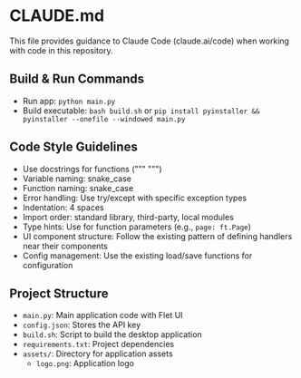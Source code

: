# CLAUDE.md

This file provides guidance to Claude Code (claude.ai/code) when working with code in this repository.

## Build & Run Commands
- Run app: `python main.py`
- Build executable: `bash build.sh` or `pip install pyinstaller && pyinstaller --onefile --windowed main.py`

## Code Style Guidelines
- Use docstrings for functions (""" """)
- Variable naming: snake_case
- Function naming: snake_case
- Error handling: Use try/except with specific exception types
- Indentation: 4 spaces
- Import order: standard library, third-party, local modules
- Type hints: Use for function parameters (e.g., `page: ft.Page`)
- UI component structure: Follow the existing pattern of defining handlers near their components
- Config management: Use the existing load/save functions for configuration

## Project Structure
- `main.py`: Main application code with Flet UI
- `config.json`: Stores the API key
- `build.sh`: Script to build the desktop application
- `requirements.txt`: Project dependencies
- `assets/`: Directory for application assets
  - `logo.png`: Application logo
